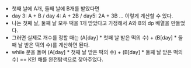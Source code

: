 - 첫째 날에 A개, 둘째 날에 B개를 받았다면
- day 3: A + B / day 4: A + 2B / day5: 2A + 3B … 이렇게 계산할 수 있다.
- 나는 첫째 날, 둘째 날 모두 떡을 1개 받았다고 가정해서 A와 B의 dp 배열을 만들었다.
- 그러면 실제로 개수를 정할 때는 (A[day] * 첫째 날 받은 떡의 수) + (B[day] * 둘째 날 받은 떡의 수)를 계산하면 된다.
- while 문을 돌며 (A[day] * 첫째 날 받은 떡의 수) + (B[day] * 둘째 날 받은 떡의 수) == K인 해를 완전탐색으로 찾아주었다.